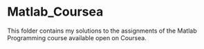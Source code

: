 # Matlab_Coursea
This folder contains my solutions to the assignments of the Matlab Programming course available open on Coursea.

